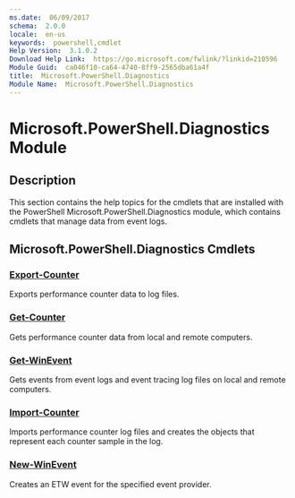 ```yaml
---
ms.date:  06/09/2017
schema:  2.0.0
locale:  en-us
keywords:  powershell,cmdlet
Help Version:  3.1.0.2
Download Help Link:  https://go.microsoft.com/fwlink/?linkid=210596
Module Guid:  ca046f10-ca64-4740-8ff9-2565dba61a4f
title:  Microsoft.PowerShell.Diagnostics
Module Name:  Microsoft.PowerShell.Diagnostics
---
```

# Microsoft.PowerShell.Diagnostics Module

## Description

This section contains the help topics for the cmdlets that are installed with the PowerShell
Microsoft.PowerShell.Diagnostics module, which contains cmdlets that manage data from event logs.

## Microsoft.PowerShell.Diagnostics Cmdlets

### [Export-Counter](Export-Counter.md)
Exports performance counter data to log files.

### [Get-Counter](Get-Counter.md)
Gets performance counter data from local and remote computers.

### [Get-WinEvent](Get-WinEvent.md)
Gets events from event logs and event tracing log files on local and remote computers.

### [Import-Counter](Import-Counter.md)
Imports performance counter log files and creates the objects that represent each counter sample in
the log.

### [New-WinEvent](New-WinEvent.md)
Creates an ETW event for the specified event provider.
